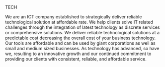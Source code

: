 TECH

We are an ICT company established to strategically deliver reliable technological solution at affordable rate. We help clients solve IT related challenges through the integration of latest technology as discrete services or comprehensive solutions. We deliver reliable technological solutions at a predictable cost decreasing the overall cost of your business technology.
Our tools are affordable and can be used by giant corporations as well as small and medium sized businesses. As technology has advanced, so have we, resulting to an innovative growth and our continued commitment to providing our clients with consistent, reliable, and affordable service.
